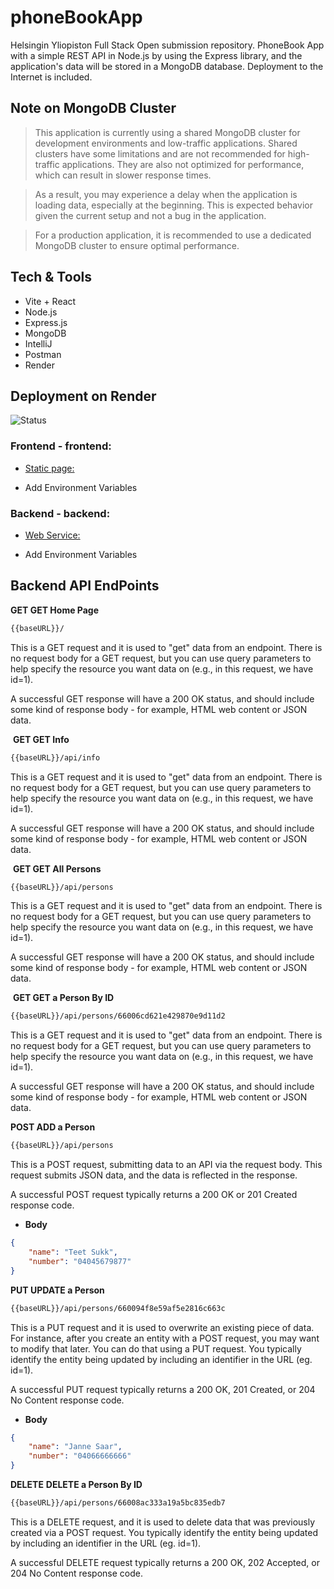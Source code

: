 # phoneBookApp

Helsingin Yliopiston Full Stack Open submission repository. PhoneBook App with a simple REST API in Node.js by using the Express library, and the application's data will be stored in a MongoDB database. Deployment to the Internet is included. 

## Note on MongoDB Cluster

>This application is currently using a shared MongoDB cluster for development environments and low-traffic applications. Shared clusters have some limitations and are not recommended for high-traffic applications. They are also not optimized for performance, which can result in slower response times.

>As a result, you may experience a delay when the application is loading data, especially at the beginning. This is expected behavior given the current setup and not a bug in the application.

>For a production application, it is recommended to use a dedicated MongoDB cluster to ensure optimal performance.

## Tech & Tools 

- Vite + React
- Node.js
- Express.js
- MongoDB
- IntelliJ
- Postman
- Render

## Deployment on Render

![Status](https://img.shields.io/badge/render-published-darkgreen.svg)

### Frontend - frontend:

- [Static page:](https://vickneee-phonebookapp.onrender.com/)
  
- Add Environment Variables

### Backend - backend:

- [Web Service:](https://phonebook-backend-cmob.onrender.com/)

- Add Environment Variables

## Backend API EndPoints

**GET GET Home Page**

```bash
{{baseURL}}/
```

This is a GET request and it is used to "get" data from an endpoint. There is no request body for a GET request, but you can use query parameters to help specify the resource you want data on (e.g., in this request, we have id=1).

A successful GET response will have a 200 OK status, and should include some kind of response body - for example, HTML web content or JSON data.

﻿
**GET GET Info**

```bash
{{baseURL}}/api/info
```

This is a GET request and it is used to "get" data from an endpoint. There is no request body for a GET request, but you can use query parameters to help specify the resource you want data on (e.g., in this request, we have id=1).

A successful GET response will have a 200 OK status, and should include some kind of response body - for example, HTML web content or JSON data.

﻿
**GET GET All Persons**

```bash
{{baseURL}}/api/persons
```

This is a GET request and it is used to "get" data from an endpoint. There is no request body for a GET request, but you can use query parameters to help specify the resource you want data on (e.g., in this request, we have id=1).

A successful GET response will have a 200 OK status, and should include some kind of response body - for example, HTML web content or JSON data.

﻿
**GET GET a Person By ID**

```bash
{{baseURL}}/api/persons/66006cd621e429870e9d11d2
```

This is a GET request and it is used to "get" data from an endpoint. There is no request body for a GET request, but you can use query parameters to help specify the resource you want data on (e.g., in this request, we have id=1).

A successful GET response will have a 200 OK status, and should include some kind of response body - for example, HTML web content or JSON data.

﻿**POST ADD a Person**
 
```bash
{{baseURL}}/api/persons
```

This is a POST request, submitting data to an API via the request body. This request submits JSON data, and the data is reflected in the response.

A successful POST request typically returns a 200 OK or 201 Created response code.

- **Body**

```json
{
    "name": "Teet Sukk",
    "number": "04045679877"
}
```

**PUT UPDATE a Person**

```bash
{{baseURL}}/api/persons/660094f8e59af5e2816c663c
```

This is a PUT request and it is used to overwrite an existing piece of data. For instance, after you create an entity with a POST request, you may want to modify that later. You can do that using a PUT request. You typically identify the entity being updated by including an identifier in the URL (eg. id=1).

A successful PUT request typically returns a 200 OK, 201 Created, or 204 No Content response code.

- **Body**

```json
{
    "name": "Janne Saar",
    "number": "04066666666"
}
```

**DELETE** **DELETE a Person By ID**

```bash
{{baseURL}}/api/persons/66008ac333a19a5bc835edb7
```

This is a DELETE request, and it is used to delete data that was previously created via a POST request. You typically identify the entity being updated by including an identifier in the URL (eg. id=1).

A successful DELETE request typically returns a 200 OK, 202 Accepted, or 204 No Content response code.

